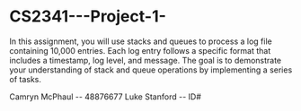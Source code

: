# CS2341---Project-1-
In this assignment, you will use stacks and queues to process a log file containing 10,000 entries. Each log entry follows a specific format that includes a timestamp, log level, and message. The goal is to demonstrate your understanding of stack and queue operations by implementing a series of tasks.

Camryn McPhaul -- 48876677
Luke Stanford -- ID#
